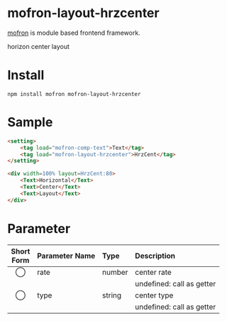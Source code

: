 # mofron-layout-hrzcenter
[mofron](https://mofron.github.io/mofron/) is module based frontend framework.

horizon center layout


# Install
```
npm install mofron mofron-layout-hrzcenter
```

# Sample
```html
<setting>
    <tag load="mofron-comp-text">Text</tag>
    <tag load="mofron-layout-hrzcenter">HrzCent</tag>
</setting>

<div width=100% layout=HrzCent:80>
    <Text>Horizontal</Text>
    <Text>Center</Text>
    <Text>Layout</Text>
</div>
```

# Parameter

| Short<br>Form | Parameter Name | Type | Description |
|:-------------:|:---------------|:-----|:------------|
| ◯  | rate | number | center rate  |
| | | | undefined: call as getter |
| ◯  | type | string | center type |
| | | | undefined: call as getter |

